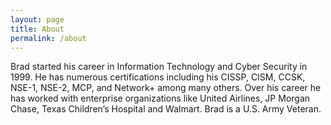 ```yaml
---
layout: page
title: About
permalink: /about
---
```


Brad started his career in Information Technology and Cyber Security in 1999. He has numerous certifications including his CISSP, CISM, CCSK, NSE-1, NSE-2, MCP, and Network+ among many others. Over his career he has worked with enterprise organizations like United Airlines, JP Morgan Chase, Texas Children’s Hospital and Walmart. Brad is a U.S. Army Veteran.

